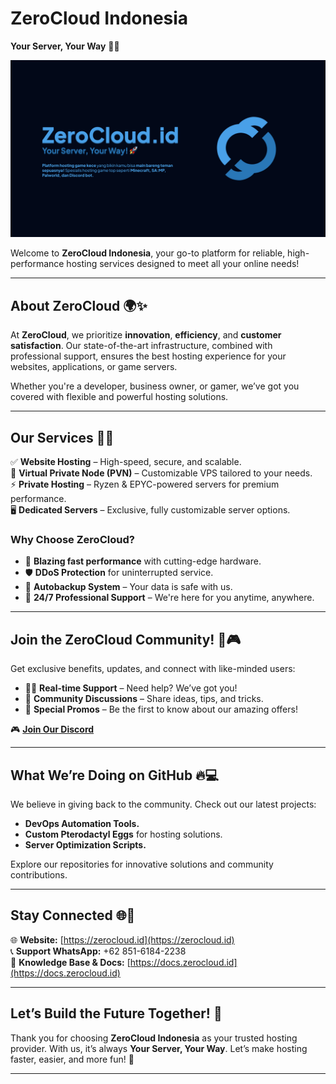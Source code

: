 # **ZeroCloud Indonesia**  
**Your Server, Your Way** 🚀🌟  

![ZeroCloud Banner](hero.png)  

Welcome to **ZeroCloud Indonesia**, your go-to platform for reliable, high-performance hosting services designed to meet all your online needs!  

---

## **About ZeroCloud** 🌍✨  
At **ZeroCloud**, we prioritize **innovation**, **efficiency**, and **customer satisfaction**. Our state-of-the-art infrastructure, combined with professional support, ensures the best hosting experience for your websites, applications, or game servers.  

Whether you're a developer, business owner, or gamer, we’ve got you covered with flexible and powerful hosting solutions.  

---

## **Our Services** 💼💡  
✅ **Website Hosting** – High-speed, secure, and scalable.  
🔧 **Virtual Private Node (PVN)** – Customizable VPS tailored to your needs.  
⚡ **Private Hosting** – Ryzen & EPYC-powered servers for premium performance.  
🖥️ **Dedicated Servers** – Exclusive, fully customizable server options.  

### **Why Choose ZeroCloud?**  
- 🚀 **Blazing fast performance** with cutting-edge hardware.  
- 🛡️ **DDoS Protection** for uninterrupted service.  
- 🔄 **Autobackup System** – Your data is safe with us.  
- 💬 **24/7 Professional Support** – We're here for you anytime, anywhere.  

---

## **Join the ZeroCloud Community!** 🌟🎮  
Get exclusive benefits, updates, and connect with like-minded users:  
- 👨‍💻 **Real-time Support** – Need help? We’ve got you!  
- 💬 **Community Discussions** – Share ideas, tips, and tricks.  
- 🎁 **Special Promos** – Be the first to know about our amazing offers!  

🎮 [**Join Our Discord**](https://discord.zerocloud.id)  

---

## **What We’re Doing on GitHub** 🔥💻  
We believe in giving back to the community. Check out our latest projects:  
- **DevOps Automation Tools.**  
- **Custom Pterodactyl Eggs** for hosting solutions.  
- **Server Optimization Scripts.**  

Explore our repositories for innovative solutions and community contributions.  

---

## **Stay Connected** 🌐📱  
🌐 **Website:** [https://zerocloud.id](https://zerocloud.id)  
📞 **Support WhatsApp:** +62 851-6184-2238  
📖 **Knowledge Base & Docs:** [https://docs.zerocloud.id](https://docs.zerocloud.id)  

---

## **Let’s Build the Future Together!** 🎉  
Thank you for choosing **ZeroCloud Indonesia** as your trusted hosting provider. With us, it’s always **Your Server, Your Way**. Let’s make hosting faster, easier, and more fun! 🌟  

---
